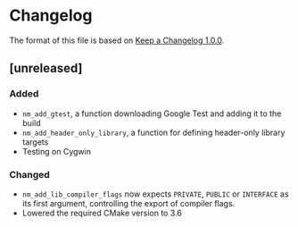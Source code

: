 # Changelog

The format of this file is based on [Keep a Changelog 1.0.0](https://keepachangelog.com/en/1.0.0/).

## [unreleased]
### Added
- `nm_add_gtest`, a function downloading Google Test and
  adding it to the build
- `nm_add_header_only_library`, a function for defining header-only library
  targets
- Testing on Cygwin

### Changed
- `nm_add_lib_compiler_flags` now expects `PRIVATE`,
  `PUBLIC` or `INTERFACE` as its first argument, controlling
  the export of compiler flags.
- Lowered the required CMake version to 3.6
